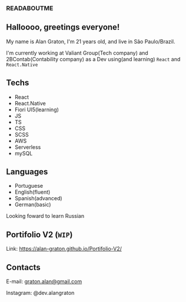 ### READABOUTME

## Halloooo, greetings everyone!
My name is Alan Graton, I'm 21 years old, and live in São Paulo/Brazil.

I'm currently working at Valiant Group(Tech company) and 2BContab(Contability company) as a Dev using(and learning) `React` and `React.Native`

## Techs
- React
- React.Native
- Fiori UI5(learning)
- JS
- TS
- CSS
- SCSS
- AWS
- Serverless
- mySQL

## Languages
- Portuguese
- English(fluent)
- Spanish(advanced) 
- German(basic)

Looking foward to learn Russian

## Portifolio V2 (`WIP`)
Link: https://alan-graton.github.io/Portifolio-V2/

## Contacts
E-mail: graton.alan@gmail.com

Instagram: @dev.alangraton
